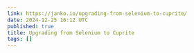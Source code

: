 ```yaml
---
link: https://janko.io/upgrading-from-selenium-to-cuprite/
date: 2024-12-25 16:12 UTC
published: true
title: Upgrading from Selenium to Cuprite
tags: []
---
```




